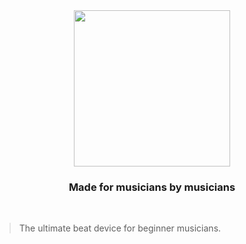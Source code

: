 <div align="center"> 
  <img width="250" src="https://github.com/cateldev/magic-sound/blob/main/magic-sound/images/magic-sound-logo.png">
  <h3> Made for musicians by musicians </h3>
  <br>
</div>

>The ultimate beat device for beginner musicians.

